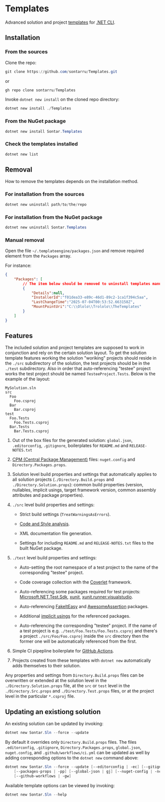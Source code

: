 # Templates

Advanced solution and project [templates](https://github.com/dotnet/templating) for
[.NET CLI](https://learn.microsoft.com/en-us/dotnet/core/tools/).

## Installation

### From the sources

Clone the repo:

```powershell
git clone https://github.com/sontarru/Templates.git
```

or

```powershell
gh repo clone sontarru/Templates
```

Invoke `dotnet new install` on the cloned repo directory:

```powershell
dotnet new install ./Templates
```

### From the NuGet package

```powershell
dotnet new install Sontar.Templates
```

### Check the templates installed

```powershell
dotnet new list
```

## Removal

How to remove the templates depends on the installation method.

### For installation from the sources

```powershell
dotnet new uninstall path/to/the/repo
```

### For installation from the NuGet package

```powershell
dotnet new uninstall Sontar.Templates
```

### Manual removal

Open the file `~/.templateengine/packages.json` and remove required element from the `Packages`
array.

For instance:

```json
{
    "Packages": [
        // The item below should be removed to uninstall templates manually:
        {
            "Details":null,
            "InstallerId":"f01dea33-e89c-46d1-89c2-1ca1f394c5aa",
            "LastChangeTime":"2025-07-04T00:53:52.663158Z",
            "MountPointUri":"C:\\Ololo\\Trololo\\TheTemplates"
        }
    ]
}
```

## Features

The included solution and project templates are supposed to work in conjunction and rely on the
certain solution layout. To get the solution template features working the solution "woriking"
projects should reside in the `./src` subdirectory of the solution, the test projects should be in
the `./test` subdirectory. Also in order that auto-referencing "testee" project works the test project
should be named `TesteeProject.Tests`. Below is the example of the layout:

```
MySolution.sln
src
  Foo
    Foo.csproj
  Bar
    Bar.csproj
test
  Foo.Tests
    Foo.Tests.csproj
  Bar.Tests
    Bar.Tests.csproj
```

1. Out of the box files for the generated solution: `global.json`, `.editorconfig`, `.gitignore`,
   boilerplates for `README.md` and `RELEASE-NOTES.txt`

1. [CPM (Central Package Management)](https://learn.microsoft.com/en-us/nuget/consume-packages/central-package-management)
   files: `nuget.config` and `Directory.Packages.props`.

1. Solution level build properties and settings that automatically applies to all solution projects
   (`./Directory.Build.props` and `./Directory.Solution.props`): common build properties (version,
   nullables, implicit usings, target framework version, common assembly attributes and package
   properties).

1. `./src` level build properties and settings:

   - Strict build settings (`TreatWarningsAsErrors`).

   - [Code and Style analysis](https://learn.microsoft.com/en-us/dotnet/fundamentals/code-analysis/overview?tabs=net-9).

   - XML documentation file generation.

   - Settings for including `README.md` and `RELEASE-NOTES.txt` files to the built NuGet package.

1. `./test` level build properties and settings:

   - Auto-setting the root namespace of a test project to the name of the corresponding "testee"
     project.

   - Code coverage collection with the [Coverlet](https://github.com/coverlet-coverage/coverlet)
     framework.

   - Auto-referencing some packages required for test projects:
     [Microsoft.NET.Test.Sdk](https://www.nuget.org/packages/Microsoft.NET.Test.Sdk),
     [xunit](https://www.nuget.org/packages/xunit),
     [xunit.runner.visualstudio](https://www.nuget.org/packages/xunit.runner.visualstudio).

   - Auto-referencing [FakeItEasy](https://www.nuget.org/packages/FakeItEasy) and
     [AwesomeAssertion](https://www.nuget.org/packages/AwesomeAssertions) packages.

   - Additional [implicit usings](https://learn.microsoft.com/en-us/dotnet/core/project-sdk/msbuild-props#implicitusings)
     for the referenced packages.

   - Auto-referencing the corresponding "testee" project. If the name of a test project is e.g.
     `./test/Foo.Tests/Foo.Tests.csproj` and there's a project `./src/Foo/Foo.csproj` inside the `src`
     directory then the former one will be automatically referenced from the first.

1. Simple CI pipepline boilerplate for [GitHub Actions](https://docs.github.com/en/actions).

1. Projects created from these templates with `dotnet new` automatically adds themselves to their
   solution.

Any properties and settings from `Directory.Build.props` files can be overwritten or extended at
the solution level in the `./Directory.Solution.props` file, at the `src` or `test` level in the
`./Directory.Src.props` and `./Directory.Test.props` files, or at the project level in the
particular `*.csproj` file.

## Updating an existiong solution

An existing solution can be updated by invoking:

```powershell
dotnet new Sontar.Sln --force --update
```

By default it overrides only `Directory.Build.props` files. The files `.editorconfig`, `.gitignore`,
`Directory.Packages.props`, `global.json`, `nuget.config`, and `.github/workflows/ci.yml` can be
updated as well by adding corresponding options to the `dotnet new` command above:

```powershell
dotnet new Sontar.Sln --force --update [--editorconfig | -ec] [--gitignore | -gi]
    [--packages-props | -pp] [--global-json | gj] [--nuget-config | -nc]
    [--github-workflows | -gw]
```

Available template options can be viewed by invoking:

```powershell
dotnet new Sontar.Sln --help
```
